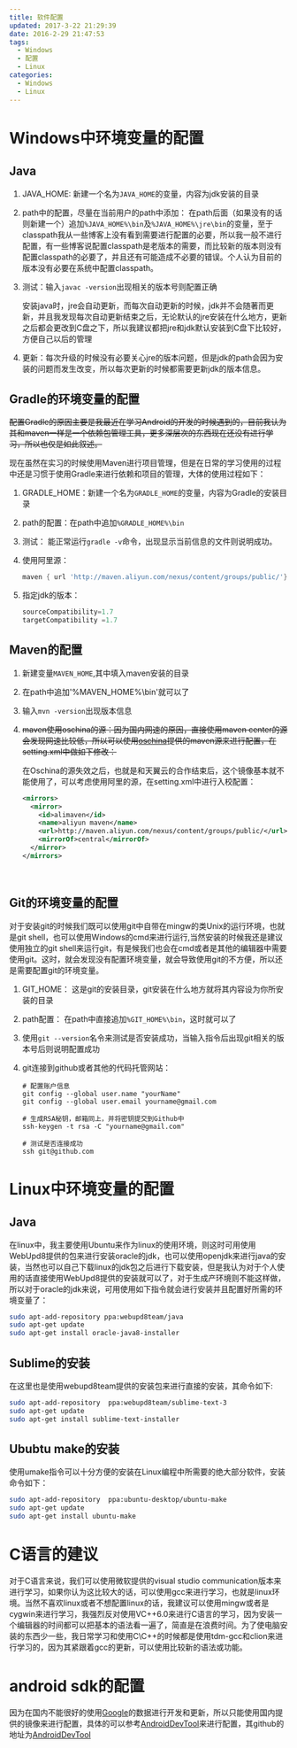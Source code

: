 ```yaml
---
title: 软件配置
updated: 2017-3-22 21:29:39
date: 2016-2-29 21:47:53
tags:
  - Windows
  - 配置
  - Linux
categories:
  - Windows
  - Linux
---
```


# Windows中环境变量的配置 

## Java  

1. JAVA_HOME: 新建一个名为`JAVA_HOME`的变量，内容为jdk安装的目录

2. path中的配置，尽量在当前用户的path中添加：
   在path后面（如果没有的话则新建一个）追加`%JAVA_HOME%\bin`及`%JAVA_HOME%\jre\bin`的变量，至于classpath我从一些博客上没有看到需要进行配置的必要，所以我一般不进行配置，有一些博客说配置classpath是老版本的需要，而比较新的版本则没有配置classpath的必要了，并且还有可能造成不必要的错误。个人认为目前的版本没有必要在系统中配置classpath。

3. 测试：输入`javac -version`出现相关的版本号则配置正确 

   安装java时，jre会自动更新，而每次自动更新的时候，jdk并不会随著而更新，并且我发现每次自动更新结束之后，无论默认的jre安装在什么地方，更新之后都会更改到C盘之下，所以我建议都把jre和jdk默认安装到C盘下比较好，方便自己以后的管理

4. 更新：每次升级的时候没有必要关心jre的版本问题，但是jdk的path会因为安装的问题而发生改变，所以每次更新的时候都需要更新jdk的版本信息。

## Gradle的环境变量的配置

~~配置Gradle的原因主要是我最近在学习Android的开发的时候遇到的，目前我认为其和maven一样是一个依赖包管理工具，更多深层次的东西现在还没有进行学习，所以也仅是如此叙述。~~

现在虽然在实习的时候使用Maven进行项目管理，但是在日常的学习使用的过程中还是习惯于使用Gradle来进行依赖和项目的管理，大体的使用过程如下：

1. GRADLE_HOME：新建一个名为`GRADLE_HOME`的变量，内容为Gradle的安装目录

2. path的配置：在path中追加`%GRADLE_HOME%\bin`

3. 测试： 能正常运行`gradle -v`命令，出现显示当前信息的文件则说明成功。 

4. 使用阿里源：

   ```groovy
   maven { url 'http://maven.aliyun.com/nexus/content/groups/public/'}
   ```

5. 指定jdk的版本：

   ```groovy
   sourceCompatibility=1.7
   targetCompatibility =1.7
   ```

## Maven的配置

1. 新建变量`MAVEN_HOME`,其中填入maven安装的目录

2. 在path中追加'%MAVEN_HOME%\bin'就可以了

3. 输入`mvn -version`出现版本信息

4. ~~maven使用oschina的源：因为国内网速的原因，直接使用maven center的源会发现网速比较低，所以可以使用[oschina](http://maven.oschina.net)提供的maven源来进行配置，在setting.xml中做如下修改：~~

   在Oschina的源失效之后，也就是和天翼云的合作结束后，这个镜像基本就不能使用了，可以考虑使用阿里的源，在setting.xml中进行入校配置： 

   ```xml
   <mirrors>
     <mirror>
       <id>alimaven</id>
       <name>aliyun maven</name>
       <url>http://maven.aliyun.com/nexus/content/groups/public/</url>
       <mirrorOf>central</mirrorOf>
     </mirror>
   </mirrors>
   ```

   ​
## Git的环境变量的配置  
对于安装git的时候我们既可以使用git中自带在mingw的类Unix的运行环境，也就是git shell，也可以使用Windows的cmd来进行运行,当然安装的时候我还是建议使用独立的git shell来运行git，有是候我们也会在cmd或者是其他的编辑器中需要使用git。这时，就会发现没有配置环境变量，就会导致使用git的不方便，所以还是需要配置git的环境变量。
1. GIT_HOME： 这是git的安装目录，git安装在什么地方就将其内容设为你所安装的目录

2. path配置： 在path中直接追加`%GIT_HOME%\bin`，这时就可以了

3. 使用`git --version`名令来测试是否安装成功，当输入指令后出现git相关的版本号后则说明配置成功

4. git连接到github或者其他的代码托管网站：

   ```shell
   # 配置账户信息
   git config --global user.name "yourName"
   git config --global user.email yourname@gmail.com

   # 生成RSA秘钥，邮箱同上，并将密钥提交到Github中
   ssh-keygen -t rsa -C "yourname@gmail.com"

   # 测试是否连接成功
   ssh git@github.com
   ```

# Linux中环境变量的配置

## Java

在linux中，我主要使用Ubuntu来作为linux的使用环境，则这时可用使用WebUpd8提供的包来进行安装oracle的jdk，也可以使用openjdk来进行java的安装，当然也可以自己下载linux的jdk包之后进行下载安装，但是我认为对于个人使用的话直接使用WebUpd8提供的安装就可以了，对于生成产环境则不能这样做，所以对于oracle的jdk来说，可用使用如下指令就会进行安装并且配置好所需的环境变量了：

```bash
sudo apt-add-repository ppa:webupd8team/java
sudo apt-get update
sudo apt-get install oracle-java8-installer
```

## Sublime的安装

在这里也是使用webupd8team提供的安装包来进行直接的安装，其命令如下:

```bash
sudo apt-add-repository  ppa:webupd8team/sublime-text-3
sudo apt-get update
sudo apt-get install sublime-text-installer
```

## Ububtu make的安装

使用umake指令可以十分方便的安装在Linux编程中所需要的绝大部分软件，安装命令如下：

```bash
sudo apt-add-repository  ppa:ubuntu-desktop/ubuntu-make
sudo apt-get update
sudo apt-get install ubuntu-make
```

# C语言的建议
对于C语言来说，我们可以使用微软提供的visual studio communication版本来进行学习，如果你认为这比较大的话，可以使用gcc来进行学习，也就是linux环境。当然不喜欢linux或者不想配置linux的话，我建议可以使用mingw或者是cygwin来进行学习，我强烈反对使用VC++6.0来进行C语言的学习，因为安装一个编辑器的时间都可以把基本的语法看一遍了，简直是在浪费时间。为了使电脑安装的东西少一些，我日常学习和使用C\\C++的时候都是使用tdm-gcc和clion来进行学习的，因为其紧跟着gcc的更新，可以使用比较新的语法或功能。

# android sdk的配置

因为在国内不能很好的使用[Google](https://www.google.com)的数据进行开发和更新，所以只能使用国内提供的镜像来进行配置，具体的可以参考[AndroidDevTool](http://www.androiddevtools.cn/)来进行配置，其github的地址为[AndroidDevTool](https://github.com/inferjay/AndroidDevTools)
